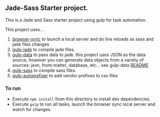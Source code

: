 ## Jade-Sass Starter project.

This is a Jade and Sass starter project using gulp for task automation.

This project uses...

1. [browser-sync](https://github.com/browsersync/browser-sync) to launch a local server and do live reloads as sass and jade files changes
2. [gulp-jade](https://github.com/phated/gulp-jade) to compile jade files.
3. [gulp-data](https://github.com/colynb/gulp-data) to pass data to jade. this project uses JSON as the data source, however you can generate data objects from a variety of sources: json, front-matter, database, etc... see gulp-data [README](https://github.com/colynb/gulp-data)
4. [gulp-sass](https://github.com/dlmanning/gulp-sass) to compile sass files.
5. [gulp-autoprefixer](https://github.com/sindresorhus/gulp-autoprefixer) to add vendor prefixes to css files

### To run
- Execute `npm install` from this directory to install dev dependencies.
- Execute `gulp` to run all tasks, launch the browser sync local server and watch for changes.

